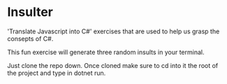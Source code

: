 # Insulter

'Translate Javascript into C#' exercises that are used to help us grasp the consepts of C#. 

This fun exercise will generate three random insults in your terminal. 

Just clone the repo down. Once cloned make sure to cd into it the root of the project and type in dotnet run. 
